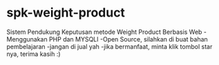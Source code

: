 # spk-weight-product
Sistem Pendukung Keputusan metode Weight Product Berbasis Web
-Menggunakan PHP dan MYSQLI
-Open Source, silahkan di buat bahan pembelajaran
-jangan di jual yah
-jika bermanfaat, minta klik tombol star nya, terima kasih :)
